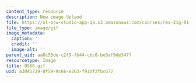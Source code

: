 ```yaml
---
content_type: resource
description: New image Uplaod
file: https://ol-ocw-studio-app-qa.s3.amazonaws.com/courses/res-21g-01-kana-spring-2010/a30417298f599c66a263f91bf2fbc672_0568.gif
file_type: image/gif
image_metadata:
  caption: ''
  credit: ''
  image-alt: ''
parent_uid: aa0c55de-c2f9-fb44-cbc0-be9af9de347f
resourcetype: Image
title: 0568.gif
uid: a3041729-8f59-9c66-a263-f91bf2fbc672
---
```

